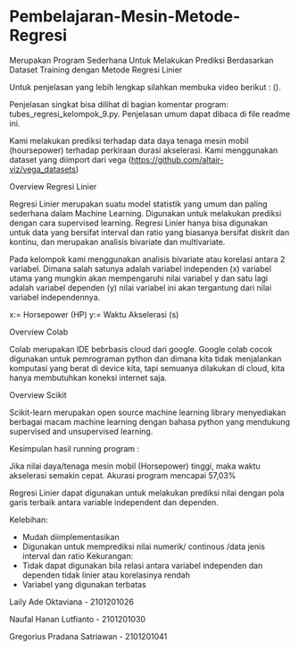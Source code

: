 # Pembelajaran-Mesin-Metode-Regresi
Merupakan Program Sederhana Untuk Melakukan Prediksi Berdasarkan Dataset Training dengan Metode Regresi Linier

Untuk penjelasan yang lebih lengkap silahkan membuka video berikut : ().

Penjelasan singkat bisa dilihat di bagian komentar program: tubes_regresi_kelompok_9.py.
Penjelasan umum dapat dibaca di file readme ini.

Kami melakukan prediksi terhadap data daya tenaga mesin mobil (hoursepower) terhadap perkiraan durasi akselerasi. 
Kami menggunakan dataset yang diimport dari vega (https://github.com/altair-viz/vega_datasets)

Overview Regresi Linier 

Regresi Linier merupakan suatu model statistik yang umum dan paling sederhana dalam Machine Learning. Digunakan untuk melakukan prediksi dengan cara supervised learning. Regresi Linier hanya bisa digunakan untuk data yang bersifat interval dan ratio yang biasanya bersifat diskrit dan kontinu, dan merupakan analisis bivariate dan multivariate.

Pada kelompok kami menggunakan analisis bivariate atau korelasi antara 2 variabel.
Dimana salah satunya adalah variabel independen (x) variabel utama yang mungkin akan mempengaruhi nilai variabel y dan satu lagi adalah variabel dependen (y) nilai variabel ini akan tergantung dari nilai variabel independennya.

x:= Horsepower (HP) y:= Waktu Akselerasi (s)

Overview Colab 

Colab merupakan IDE bebrbasis cloud dari google. Google colab cocok digunakan untuk pemrograman python dan dimana kita tidak menjalankan  komputasi yang berat di device kita, tapi semuanya dilakukan di cloud, kita hanya membutuhkan koneksi internet saja.

Overview Scikit 

Scikit-learn merupakan open source machine learning library menyediakan berbagai macam machine learning dengan bahasa python yang mendukung supervised and unsupervised learning.


Kesimpulan hasil running program :

Jika nilai daya/tenaga mesin mobil (Horsepower) tinggi, maka waktu akselerasi semakin cepat.
Akurasi program mencapai 57,03%

Regresi Linier dapat digunakan untuk melakukan prediksi nilai dengan pola garis terbaik antara variable independent dan dependen.

Kelebihan:
- Mudah diimplementasikan
- Digunakan untuk memprediksi nilai numerik/ continous /data jenis interval dan ratio
Kekurangan:
- Tidak dapat digunakan bila relasi antara variabel independen dan dependen tidak linier atau korelasinya rendah
- Variabel yang digunakan terbatas


Laily Ade Oktaviana         - 2101201026

Naufal Hanan Lutfianto      - 2101201030

Gregorius Pradana Satriawan - 2101201041
